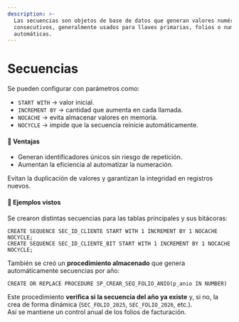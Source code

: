 ```yaml
---
description: >-
  Las secuencias son objetos de base de datos que generan valores numéricos
  consecutivos, generalmente usados para llaves primarias, folios o numeraciones
  automáticas.
---
```


# Secuencias

Se pueden configurar con parámetros como:

* `START WITH` → valor inicial.
* `INCREMENT BY` → cantidad que aumenta en cada llamada.
* `NOCACHE` → evita almacenar valores en memoria.
* `NOCYCLE` → impide que la secuencia reinicie automáticamente.

#### 🔹 Ventajas

* Generan identificadores únicos sin riesgo de repetición.
* Aumentan la eficiencia al automatizar la numeración.

Evitan la duplicación de valores y garantizan la integridad en registros nuevos.

#### 🔹 Ejemplos vistos

Se crearon distintas secuencias para las tablas principales y sus bitácoras:

```
CREATE SEQUENCE SEC_ID_CLIENTE START WITH 1 INCREMENT BY 1 NOCACHE NOCYCLE;
CREATE SEQUENCE SEC_ID_CLIENTE_BIT START WITH 1 INCREMENT BY 1 NOCACHE NOCYCLE;
```

También se creó un **procedimiento almacenado** que genera automáticamente secuencias por año:

```
CREATE OR REPLACE PROCEDURE SP_CREAR_SEQ_FOLIO_ANIO(p_anio IN NUMBER)
```

Este procedimiento **verifica si la secuencia del año ya existe** y, si no, la crea de forma dinámica (`SEC_FOLIO_2025`, `SEC_FOLIO_2026`, etc.).\
Así se mantiene un control anual de los folios de facturación.
